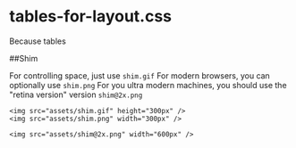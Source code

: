 tables-for-layout.css
=====================

Because tables

##Shim

For controlling space, just use `shim.gif`
For modern browsers, you can optionally use `shim.png`
For you ultra modern machines, you should use the "retina version" version `shim@2x.png`


    <img src="assets/shim.gif" height="300px" />
    <img src="assets/shim.png" width="300px" />

    <img src="assets/shim@2x.png" width="600px" />